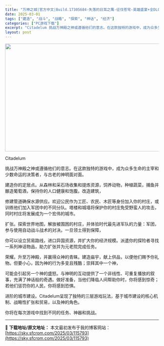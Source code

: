 ```yaml
---
title: "万神之城|官方中文|Build.17305684-失落的日耳之鹰-征伐苍穹-英雄盛宴+全DLC|解压即撸|"
date: 2025-03-01
tags: ["建造", "战斗", "战略", "探索", "神话", "经济"]
categories: ["PC游戏下载"]
excerpt: "Citadelum 挑战万神殿之神或遵循他们的意志。在这款独特的游戏中，成为众多生命的主宰和少数命运的决策者，与古老的神明面对面。 建造你的定居点。从森林和采石场收集和提炼资源，饲养动物，种植蔬菜，捕鱼并酿造葡萄酒，保持你的人口健康和饱腹。改造建筑， 修建管道确保水源供应。欢迎公民作为工匠、农民、木&hellip;"
layout: post
---
```


<img class="aligncenter size-full wp-image-115778" src="https://sky.sfcrom.com/wp-content/uploads/2025/03/2025030108111019.webp" alt="" width="616" height="353" />

Citadelum

挑战万神殿之神或遵循他们的意志。在这款独特的游戏中，成为众多生命的主宰和少数命运的决策者，与古老的神明面对面。

建造你的定居点。从森林和采石场收集和提炼资源，饲养动物，种植蔬菜，捕鱼并酿造葡萄酒，保持你的人口健康和饱腹。改造建筑，

修建管道确保水源供应。欢迎公民作为工匠、农民、木匠等身份加入你的村庄，或训练他们加入军团中的不同分队。塔楼和城墙将保护你的村庄免受野蛮人的攻击，同时村庄将发展成为一个宏伟的城市。

扩张。探索世界地图，解放被围困的村庄，并体验时代最先进军队的力量：军团，参与使用自动战斗战术的对决。一旦领土得到保障，

你可以设立贸易路线，进口异国资源，并扩大你的经济规模。派遣你的探险者寻找一系列神话物品，助力扩张并为元老院完成任务。

荣耀。升至万神殿，并赢得众神的青睐。建造庙宇，献上供品，以便他们赐予你礼物。但要小心，因为神的行为多变且残酷；崇拜其中一个神，

可能会引起另一个神的盛怒。与神明的互动提供了一个非线性、可重复播放的叙事，充满了神话般的奇遇。做好准备，当他们降临人间帮助你时，你将感到惊奇；若他们惩罚你的人民，你将感到恐惧。

进阶的城市建设。Citadelum呈现了独特的三层游戏玩法，基于城市建设的核心机制、战略性扩张和贸易，以及神的角色。

你将在每次游戏中找到不同的任务、神器和挑战。

---
📖 **下载地址/原文地址：** 本文最初发布于我的博客网站：[https://sky.sfcrom.com/2025/03/115793](https://sky.sfcrom.com/2025/03/115793)
